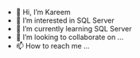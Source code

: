 - 👋 Hi, I’m Kareem
- 👀 I’m interested in SQL Server
- 🌱 I’m currently learning SQL Server
- 💞️ I’m looking to collaborate on ...
- 📫 How to reach me ...

<!---
ebkna1/ebkna1 is a ✨ special ✨ repository because its `README.md` (this file) appears on your GitHub profile.
You can click the Preview link to take a look at your changes.
--->
